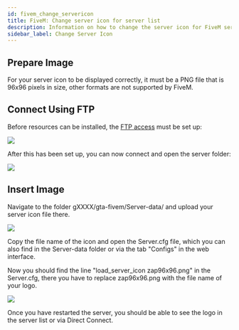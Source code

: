 ```yaml
---
id: fivem_change_servericon
title: FiveM: Change server icon for server list
description: Information on how to change the server icon for FiveM servers from ZAP-Hosting - ZAP-Hosting.com documentation
sidebar_label: Change Server Icon
---
```


## Prepare Image

For your server icon to be displayed correctly, it must be a PNG file that is 96x96 pixels in size, other formats are not supported by FiveM.

## Connect Using FTP

Before resources can be installed, the [FTP access](gameserver_ftpaccess.md) must be set up:

![](https://screensaver01.zap-hosting.com/index.php/s/PkowAdzot9tjZeY/preview)

After this has been set up, you can now connect and open the server folder:

![](https://screensaver01.zap-hosting.com/index.php/s/omjKDgFcn64rRMF/preview)


## Insert Image

Navigate to the folder gXXXX/gta-fivem/Server-data/ and upload your server icon file there.

![](https://screensaver01.zap-hosting.com/index.php/s/Ds3gNEtsBM9smgM/preview)

Copy the file name of the icon and open the Server.cfg file, which you can also find in the Server-data folder or via the tab "Configs" in the web interface.

Now you should find the line "load_server_icon zap96x96.png" in the Server.cfg, there you have to replace zap96x96.png with the file name of your logo.

![](https://screensaver01.zap-hosting.com/index.php/s/534HWfqiZRP778P/preview)

Once you have restarted the server, you should be able to see the logo in the server list or via Direct Connect.
